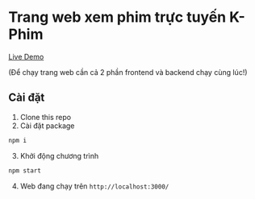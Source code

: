 # Trang web xem phim trực tuyến K-Phim
[Live Demo](https://kphim.xyz/)

(Để chạy trang web cần cả 2 phần frontend và backend chạy cùng lúc!)

## Cài đặt
1. Clone this repo
2. Cài đặt package
```bash
npm i
```
3. Khởi động chương trình
```bash
npm start
```
4. Web đang chạy trên ```http://localhost:3000/```

